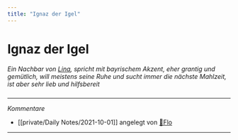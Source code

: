```yaml
---
title: "Ignaz der Igel"
---
```

# Ignaz der Igel
*Ein Nachbar von [Lina](Bewohner/Lina.md), spricht mit bayrischem Akzent, eher grantig und gemütlich, will meistens seine Ruhe und sucht immer die nächste Mahlzeit, ist aber sehr lieb und hilfsbereit*
#####
---
*Kommentare*
- [[private/Daily Notes/2021-10-01]] angelegt von [🦝Flo](private/🦝Flo.md)
---
